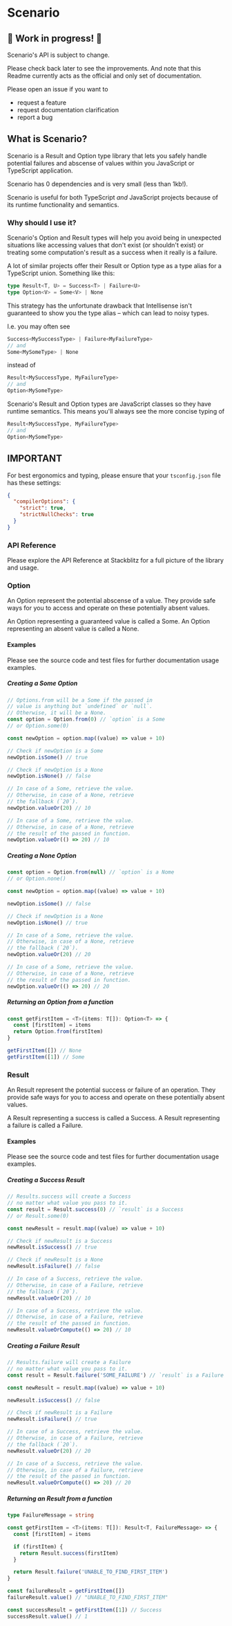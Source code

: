 # Scenario

## 🚧 Work in progress! 🚧

Scenario's API is subject to change.

Please check back later to see the improvements. And note that this Readme currently acts as the official and only set of documentation.

Please open an issue if you want to

* request a feature
* request documentation clarification
* report a bug

## What is Scenario?

Scenario is a Result and Option type library that lets you safely handle potential failures and abscense of values within you JavaScript or TypeScript application.

Scenario has 0 dependencies and is very small (less than 1kb!).

Scenario is useful for both TypeScript _and_ JavaScript projects because of its runtime functionality and semantics.

### Why should I use it?

Scenario's Option and Result types will help you avoid being in unexpected situations like accessing values that don't exist (or shouldn't exist) or treating some computation's result as a success when it really is a failure.

A lot of similar projects offer their Result or Option type as a type alias for a TypeScript union. Something like this:

```ts
type Result<T, U> = Success<T> | Failure<U>
type Option<V> = Some<V> | None
```

This strategy has the unfortunate drawback that Intellisense isn't guaranteed to show you the type alias – which can lead to noisy types.

I.e. you may often see

```ts
Success<MySuccessType> | Failure<MyFailureType>
// and
Some<MySomeType> | None
```

instead of
```ts
Result<MySuccessType, MyFailureType>
// and
Option<MySomeType>
```

Scenario's Result and Option types are JavaScript classes so they have runtime semantics. This means you'll always see the more concise typing of
```ts
Result<MySuccessType, MyFailureType>
// and
Option<MySomeType>
```

## IMPORTANT

For best ergonomics and typing, please ensure that your `tsconfig.json` file has these settings:

```json
{
  "compilerOptions": {
    "strict": true,
    "strictNullChecks": true
  }
}
```

### API Reference

Please explore the API Reference at Stackblitz for a full picture of the library and usage.

### Option

An Option represent the potential abscense of a value. They provide safe ways for you to access and operate on these potentially absent values.

An Option representing a guaranteed value is called a Some.
An Option representing an absent value is called a None.

#### Examples

Please see the source code and test files for further documentation usage examples.

##### Creating a Some Option
```ts
// Options.from will be a Some if the passed in
// value is anything but `undefined` or `null`.
// Otherwise, it will be a None.
const option = Option.from(0) // `option` is a Some
// or Option.some(0)

const newOption = option.map((value) => value + 10)

// Check if newOption is a Some
newOption.isSome() // true

// Check if newOption is a None
newOption.isNone() // false

// In case of a Some, retrieve the value.
// Otherwise, in case of a None, retrieve
// the fallback (`20`).
newOption.valueOr(20) // 10

// In case of a Some, retrieve the value.
// Otherwise, in case of a None, retrieve
// the result of the passed in function.
newOption.valueOr(() => 20) // 10
```

##### Creating a None Option
```ts
const option = Option.from(null) // `option` is a Nome
// or Option.none()

const newOption = option.map((value) => value + 10)

newOption.isSome() // false

// Check if newOption is a None
newOption.isNone() // true

// In case of a Some, retrieve the value.
// Otherwise, in case of a None, retrieve
// the fallback (`20`).
newOption.valueOr(20) // 20

// In case of a Some, retrieve the value.
// Otherwise, in case of a None, retrieve
// the result of the passed in function.
newOption.valueOr(() => 20) // 20
```

##### Returning an Option from a function
```ts
const getFirstItem = <T>(items: T[]): Option<T> => {
  const [firstItem] = items
  return Option.from(firstItem)
}

getFirstItem([]) // None
getFirstItem([1]) // Some
```

### Result

An Result represent the potential success or failure of an operation. They provide safe ways for you to access and operate on these potentially absent values.

A Result representing a success is called a Success.
A Result representing a failure is called a Failure.

#### Examples

Please see the source code and test files for further documentation usage examples.

##### Creating a Success Result
```ts
// Results.success will create a Success
// no matter what value you pass to it.
const result = Result.success(0) // `result` is a Success
// or Result.some(0)

const newResult = result.map((value) => value + 10)

// Check if newResult is a Success
newResult.isSuccess() // true

// Check if newResult is a None
newResult.isFailure() // false

// In case of a Success, retrieve the value.
// Otherwise, in case of a Failure, retrieve
// the fallback (`20`).
newResult.valueOr(20) // 10

// In case of a Success, retrieve the value.
// Otherwise, in case of a Failure, retrieve
// the result of the passed in function.
newResult.valueOrCompute(() => 20) // 10
```

##### Creating a Failure Result
```ts
// Results.failure will create a Failure
// no matter what value you pass to it.
const result = Result.failure('SOME_FAILURE') // `result` is a Failure

const newResult = result.map((value) => value + 10)

newResult.isSuccess() // false

// Check if newResult is a Failure
newResult.isFailure() // true

// In case of a Success, retrieve the value.
// Otherwise, in case of a Failure, retrieve
// the fallback (`20`).
newResult.valueOr(20) // 20

// In case of a Success, retrieve the value.
// Otherwise, in case of a Failure, retrieve
// the result of the passed in function.
newResult.valueOrCompute(() => 20) // 20
```

##### Returning an Result from a function
```ts
type FailureMessage = string

const getFirstItem = <T>(items: T[]): Result<T, FailureMessage> => {
  const [firstItem] = items

  if (firstItem) {
    return Result.success(firstItem)
  }

  return Result.failure('UNABLE_TO_FIND_FIRST_ITEM')
}

const failureResult = getFirstItem([])
failureResult.value() // "UNABLE_TO_FIND_FIRST_ITEM"

const successResult = getFirstItem([1]) // Success
successResult.value() // 1
```
